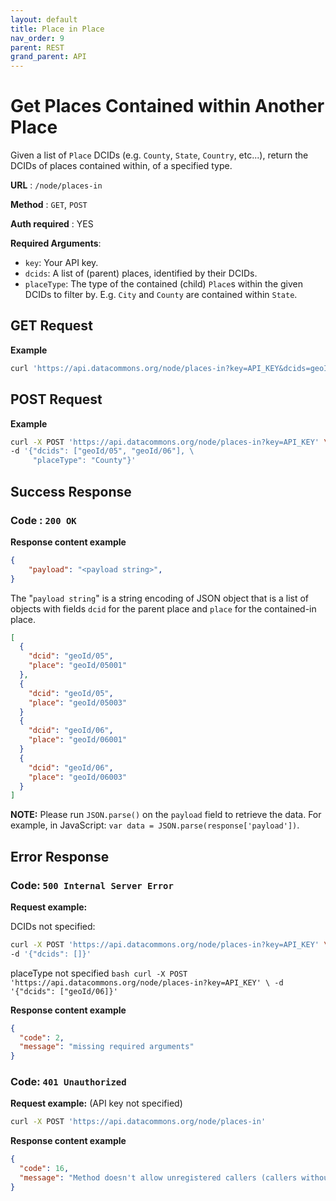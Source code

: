 ```yaml
---
layout: default
title: Place in Place
nav_order: 9
parent: REST
grand_parent: API
---
```


# Get Places Contained within Another Place

Given a list of `Place` DCIDs (e.g. `County`, `State`, `Country`, etc...),
return the DCIDs of places contained within, of a specified type.

**URL** : `/node/places-in`

**Method** : `GET`, `POST`

**Auth required** : YES
<!--- TODO: add link to instructions to get an API key --->

**Required Arguments**:

*   `key`: Your API key.
*   `dcids`: A list of (parent) places, identified by their DCIDs.
*   `placeType`: The type of the contained (child) `Place`s within the given
    DCIDs to filter by. E.g. `City` and `County` are contained within `State`.

## GET Request

**Example**

```bash
curl 'https://api.datacommons.org/node/places-in?key=API_KEY&dcids=geoId/05&dcids=geoId/06&placeType=County'
```

## POST Request

**Example**

```bash
curl -X POST 'https://api.datacommons.org/node/places-in?key=API_KEY' \
-d '{"dcids": ["geoId/05", "geoId/06"], \
     "placeType": "County"}'
```

## Success Response

### **Code** : `200 OK`

**Response content example**

```json
{
    "payload": "<payload string>",
}
```

The "`payload string`" is a string encoding of JSON object that is a list of
objects with fields `dcid` for the parent place and `place` for the contained-in
place.

```json
[
  {
    "dcid": "geoId/05",
    "place": "geoId/05001"
  },
  {
    "dcid": "geoId/05",
    "place": "geoId/05003"
  }
  {
    "dcid": "geoId/06",
    "place": "geoId/06001"
  }
  {
    "dcid": "geoId/06",
    "place": "geoId/06003"
  }
]
```

**NOTE:** Please run `JSON.parse()` on the `payload` field to retrieve the data.
For example, in JavaScript: `var data = JSON.parse(response['payload'])`.

## Error Response

### **Code**: `500 Internal Server Error`

**Request example:**

DCIDs not specified:

```bash
curl -X POST 'https://api.datacommons.org/node/places-in?key=API_KEY' \
-d '{"dcids": []}'
```

placeType not specified `bash curl -X POST
'https://api.datacommons.org/node/places-in?key=API_KEY' \ -d '{"dcids":
["geoId/06]}'`

**Response content example**

```json
{
  "code": 2,
  "message": "missing required arguments"
}
```

### **Code**: `401 Unauthorized`

**Request example:** (API key not specified)

```bash
curl -X POST 'https://api.datacommons.org/node/places-in'
```

**Response content example**

```json
{
  "code": 16,
  "message": "Method doesn't allow unregistered callers (callers without established identity). Please use API Key or other form of API consumer identity to call this API."
}
```